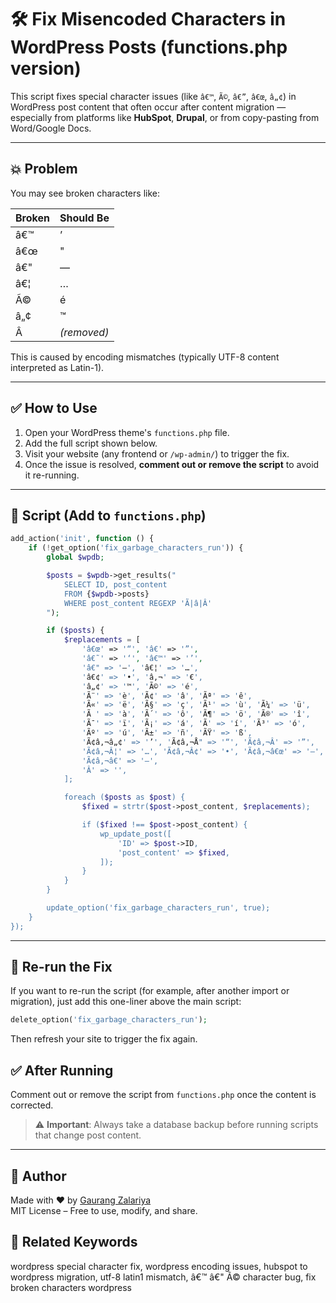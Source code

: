 # 🛠️ Fix Misencoded Characters in WordPress Posts (functions.php version)

This script fixes special character issues (like `â€™`, `Ã©`, `â€”`, `â€œ`, `â„¢`) in WordPress post content that often occur after content migration — especially from platforms like **HubSpot**, **Drupal**, or from copy-pasting from Word/Google Docs.

---

## 💥 Problem

You may see broken characters like:

| Broken  | Should Be |
|---------|-----------|
| â€™     | ’         |
| â€œ     | "         |
| â€"     | —         |
| â€¦     | …         |
| Ã©     | é         |
| â„¢     | ™         |
| Â       | *(removed)* |

This is caused by encoding mismatches (typically UTF-8 content interpreted as Latin-1).

---

## ✅ How to Use

1. Open your WordPress theme's `functions.php` file.
2. Add the full script shown below.
3. Visit your website (any frontend or `/wp-admin/`) to trigger the fix.
4. Once the issue is resolved, **comment out or remove the script** to avoid it re-running.

---

## 📜 Script (Add to `functions.php`)

```php
add_action('init', function () {
    if (!get_option('fix_garbage_characters_run')) {
        global $wpdb;

        $posts = $wpdb->get_results("
            SELECT ID, post_content 
            FROM {$wpdb->posts} 
            WHERE post_content REGEXP 'Ã|â|Â'
        ");

        if ($posts) {
            $replacements = [
                'â€œ' => '“', 'â€' => '”',
                'â€˜' => '‘', 'â€™' => '’',
                'â€" => '—', 'â€¦' => '…',
                'â€¢' => '•', 'â‚¬' => '€',
                'â„¢' => '™', 'Ã©' => 'é',
                'Ã¨' => 'è', 'Ã¢' => 'â', 'Ãª' => 'ê',
                'Ã«' => 'ë', 'Ã§' => 'ç', 'Ã¹' => 'ù', 'Ã¼' => 'ü',
                'Ã ' => 'à', 'Ã´' => 'ô', 'Ã¶' => 'ö', 'Ã®' => 'î',
                'Ã¯' => 'ï', 'Ã¡' => 'á', 'Ã­' => 'í', 'Ã³' => 'ó',
                'Ãº' => 'ú', 'Ã±' => 'ñ', 'ÃŸ' => 'ß',
                'Ã¢â‚¬â„¢' => '’', 'Ã¢â‚¬Å" => '“', 'Ã¢â‚¬Â' => '”',
                'Ã¢â‚¬Â¦' => '…', 'Ã¢â‚¬Â¢' => '•', 'Ã¢â‚¬â€œ' => '–',
                'Ã¢â‚¬â€' => '—',
                'Â' => '',
            ];

            foreach ($posts as $post) {
                $fixed = strtr($post->post_content, $replacements);

                if ($fixed !== $post->post_content) {
                    wp_update_post([
                        'ID' => $post->ID,
                        'post_content' => $fixed,
                    ]);
                }
            }
        }

        update_option('fix_garbage_characters_run', true);
    }
});
```

---

## 🔁 Re-run the Fix

If you want to re-run the script (for example, after another import or migration), just add this one-liner above the main script:

```php
delete_option('fix_garbage_characters_run');
```

Then refresh your site to trigger the fix again.

## ✅ After Running

Comment out or remove the script from `functions.php` once the content is corrected.

> ⚠️ **Important**: Always take a database backup before running scripts that change post content.

---

## 🙌 Author

Made with ❤️ by [Gaurang Zalariya](https://linktr.ee/gaurangzalariya)  
MIT License – Free to use, modify, and share.

## 🔎 Related Keywords

wordpress special character fix, wordpress encoding issues, hubspot to wordpress migration, utf-8 latin1 mismatch, â€™ â€" Ã© character bug, fix broken characters wordpress